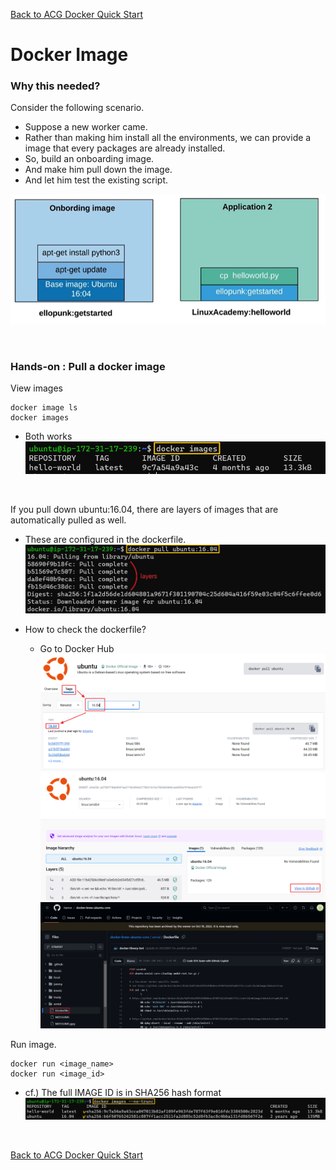 [Back to ACG Docker Quick Start](../main.md)

# Docker Image

### Why this needed?
Consider the following scenario.
* Suppose a new worker came.
* Rather than making him install all the environments, we can provide a image that every packages are already installed.
* So, build an onboarding image.
* And make him pull down the image.
* And let him test the existing script.

![](images/001.png)

<br>

### Hands-on : Pull a docker image
View images
```
docker image ls
docker images
```
* Both works   
  ![](images/002.png)

<br>

If you pull down ubuntu:16.04, there are layers of images that are automatically pulled as well.
* These are configured in the dockerfile.
  ![](images/003.png)

* How to check the dockerfile? 
  * Go to Docker Hub
    ![](images/004.png)   
    ![](images/005.png)   
    ![](images/006.png)   

Run image.
```
docker run <image_name>
docker run <image_id>
```
* cf.) The full IMAGE ID is in SHA256 hash format
  ![](./images/007.png)

<br>

[Back to ACG Docker Quick Start](../main.md)
